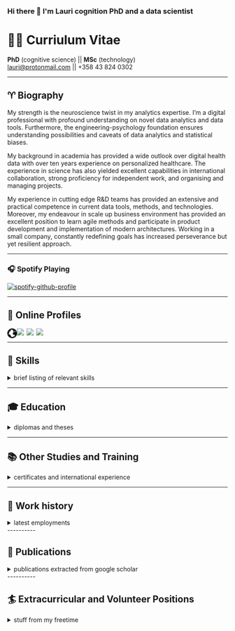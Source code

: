 ### Hi there 👋 I'm Lauri cognition PhD and a data scientist

<!--
**laurivaltteri/laurivaltteri** is a ✨ _special_ ✨ repository because its `README.md` (this file) appears on your GitHub profile.
-->

# 👨‍🔬 Curriulum Vitae

**PhD** (cognitive science) || **MSc** (technology) <br/>
lauri@protonmail.com || +358 43 824 0302

----------

## ♈️ Biography

My strength is the neuroscience twist in my analytics expertise. I’m a digital professional with profound understanding on novel data analytics and data tools. Furthermore, the engineering-psychology foundation ensures understanding possibilities and caveats of data analytics and statistical biases. 

My background in academia has provided a wide outlook over digital health data with over ten years experience on personalized healthcare. The experience in science has also yielded excellent capabilities in international collaboration, strong proficiency for independent work, and organising and managing projects. 

My experience in cutting edge R&D teams has provided an extensive and practical competence in current data tools, methods, and technologies. Moreover, my endeavour in scale up business environment has provided an excellent position to learn agile methods and participate in product development and implementation of modern architectures. Working in a small company, constantly redefining goals has increased perseverance but yet resilient approach. 

----------

### 🎧 Spotify Playing

[![spotify-github-profile](https://spotify-github-profile.vercel.app/api/view?uid=ahonenlauri&cover_image=false&theme=default)](https://github.com/kittinan/spotify-github-profile)

----------

## 📱 Online Profiles

[<img align="left" width="22px" src="https://raw.githubusercontent.com/iconic/open-iconic/master/svg/globe.svg" />][website]
[<img align="left" width="22px" src="https://cdn.jsdelivr.net/npm/simple-icons@v3/icons/linkedin.svg" />][linkedin]
[<img align="left" width="22px" src="https://cdn.jsdelivr.net/npm/simple-icons@v3/icons/instagram.svg" />][instagram]
[<img align="left" width="22px" src="https://cdn.jsdelivr.net/npm/simple-icons@v3/icons/researchgate.svg" />][researchgate]
<br />

----------

## 🎯 Skills
<details>
  <summary>brief listing of relevant skills</summary>

R, Python, Tidymodels, Tensorflow, Tableau, SQL, git, Docker, Kubernetes, AWS, Data Fusion, Feature Extraction, Bayesian Analysis, Classification Techniques, Graph-theory, Signal Processing, Computational Neuroscience, Health Technology, IoT, Academic Communications, Presenting, Teaching, Project Management, AI, Cognitive Psychology

</details>

----------
## 🎓 Education
<details>
  <summary>diplomas and theses</summary>

- Doctor of Philosophy
  - University of Helsinki
  - Major: **Cognitive science**
  - Thesis: [Quantifying Cognition: Applications for Ubiquitous Data](https://helda.helsinki.fi/handle/10138/235507)
- Master of Science in Technology
  - Aalto University
  - Major: **Cognitive technology**
  - Thesis: [a Computational Approach to Estimation of Crowding in Natural Images](http://viXra.org/abs/1802.0066)

</details>

----------
## 📚 Other Studies and Training
<details>
  <summary>certificates and international experience</summary>

- Visiting Researcher
  - McGill University (Montreal, Quebec, Canada) 2013
    - Department of Biomedical Engineering and the School of Computer Science
  - Université de Montréal (Québec, Canada) 2012
    - BRAMS – International Laboratory for Brain, Music and Sound Research
- Other Certificates
  - Product Development (Specialist Qualification) 2012
    -  Finnish National Agency for Education (EDUFI)

</details>

----------
## 💼 Work history
<details>
  <summary>latest employments</summary>

- Senior Data Scientist (Nightingale Health Ltd.) 2018 <br/>
  - Main projects: development of development environment and processes (DevOps), platform and process development for biomarker extraction (DS), development of risk models and predictions from biobank population data (DS)
  - My main role was leading and supporting scientific analyses for internal R&D and external dissemination. I was involved in development of data science environment and processes with DevOps team. However, my main contributions are in process and analysis development of the biomarker extraction product and product development for predicting risk scores in population models.
- Research Engineer (Finnish Institute of Occupational Health) 2009
  - Projects: **Seamless patient care (Tekes), Burnout in the brain at work (Academy of Finland), Revolution of Knowledge Work (Tekes)** <br/>
  I prepared my PhD. I took part in research funding applications, and presented results in international forums. I was responsible in setting up research paradigms and analysis of results. I gave lectures and planned the projects with collaborators and customers. I was also leading projects.
- Laboratory Engineer (Finnish Institute of Occupational Health) 2008
  - Projects: **SalWe -- enabling research for health and well-being (Tekes/EU), Supporting situation awareness in demanding operating conditions through wearable multimodal user interfaces (Tekes)**  <br/>
  Supporting research paradigm development, conducting measurements, supporting laboratory maintenance and development, preparing literature reviews.
- Research Assistant (Finnish Institute of Occupational Health) 2007
  - Projects: **Brain & Work: multi-tasking at work (Tekes)** <br/>
  I was hired to conduct a literature reviews and ended up preparing my master’s thesis. I was also supporting the measurements, and maintaining laboratories.

</details>
----------


## 📄 Publications
<details>
  <summary>publications extracted from google scholar</summary> - first <br/> - second <br/> - third

</details>
----------

## 🏄 Extracurricular and Volunteer Positions
<details>
  <summary>stuff from my freetime</summary>


- Slackline Finland
  - Member of Board

- Finnish Alpine Club
  - [Alppikerho.fi](http://alppikerho.fi)
  - ex-Member of Board

</details>

<br />



[website]: https://laurivaltteri.com
[instagram]: https://instagram.com/laur1valtteri
[linkedin]: https://linkedin.com/in/laurivaltteri
[researchgate]: https://researchgate.net/profile/Lauri_Ahonen
